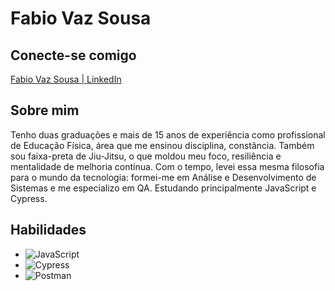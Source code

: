 # Fabio Vaz Sousa

## Conecte-se comigo
[Fabio Vaz Sousa | LinkedIn](https://www.linkedin.com/in/fabiovazsousa)

## Sobre mim
Tenho duas graduações e mais de 15 anos de experiência como profissional de Educação Física, área que me ensinou disciplina, constância.
Também sou faixa-preta de Jiu-Jitsu, o que moldou meu foco, resiliência e mentalidade de melhoria contínua.
Com o tempo, levei essa mesma filosofia para o mundo da tecnologia: formei-me em Análise e Desenvolvimento de Sistemas e me especializo em QA. Estudando principalmente JavaScript e Cypress.

## Habilidades
* ![JavaScript](https://img.shields.io/badge/JavaScript-F7DF1E?style=for-the-badge&logo=javascript&logoColor=black)
* ![Cypress](https://img.shields.io/badge/Cypress-17202C?style=for-the-badge&logo=cypress&logoColor=white)
* ![Postman](https://img.shields.io/badge/Postman-FF6C37?style=for-the-badge&logo=postman&logoColor=white)
